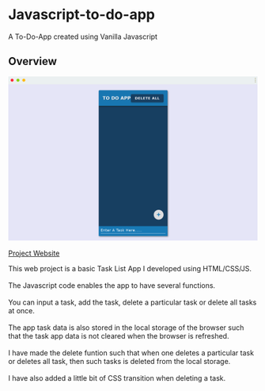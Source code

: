# Javascript-to-do-app
A To-Do-App created using Vanilla Javascript

## Overview
![screenshot](https://github.com/ibktommy/Javascript-to-do-app/blob/master/screenshot.png)

<a href="https://todoapp-js-atomdev.netlify.app/">
      Project Website
    </a>

This web project is a basic Task List App I developed using HTML/CSS/JS.<br><br>
The Javascript code enables the app to have several functions. <br><br>
You can input a task, add the task, delete a particular task or delete all tasks at once. <br><br>
The app task data is also stored in the local storage of the browser such that the task app data is not
cleared when the browser is refreshed. <br><br>
I have made the delete funtion such that when one deletes a particular task or deletes all task, then such tasks is deleted from the 
local storage. <br><br>
I have also added a little bit of CSS transition when deleting a task.


